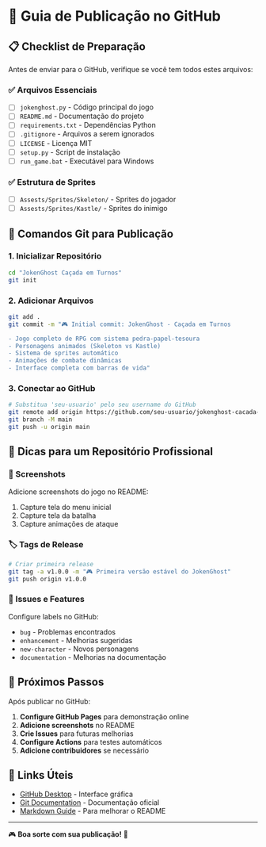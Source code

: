 # 🚀 Guia de Publicação no GitHub

## 📋 Checklist de Preparação

Antes de enviar para o GitHub, verifique se você tem todos estes arquivos:

### ✅ Arquivos Essenciais
- [ ] `jokenghost.py` - Código principal do jogo
- [ ] `README.md` - Documentação do projeto
- [ ] `requirements.txt` - Dependências Python
- [ ] `.gitignore` - Arquivos a serem ignorados
- [ ] `LICENSE` - Licença MIT
- [ ] `setup.py` - Script de instalação
- [ ] `run_game.bat` - Executável para Windows

### ✅ Estrutura de Sprites
- [ ] `Assests/Sprites/Skeleton/` - Sprites do jogador
- [ ] `Assests/Sprites/Kastle/` - Sprites do inimigo

## 🔧 Comandos Git para Publicação

### 1. Inicializar Repositório
```bash
cd "JokenGhost Caçada em Turnos"
git init
```

### 2. Adicionar Arquivos
```bash
git add .
git commit -m "🎮 Initial commit: JokenGhost - Caçada em Turnos

- Jogo completo de RPG com sistema pedra-papel-tesoura
- Personagens animados (Skeleton vs Kastle)
- Sistema de sprites automático
- Animações de combate dinâmicas
- Interface completa com barras de vida"
```

### 3. Conectar ao GitHub
```bash
# Substitua 'seu-usuario' pelo seu username do GitHub
git remote add origin https://github.com/seu-usuario/jokenghost-cacada-em-turnos.git
git branch -M main
git push -u origin main
```

## 🌟 Dicas para um Repositório Profissional

### 📸 Screenshots
Adicione screenshots do jogo no README:
1. Capture tela do menu inicial
2. Capture tela da batalha
3. Capture animações de ataque

### 🏷️ Tags de Release
```bash
# Criar primeira release
git tag -a v1.0.0 -m "🎮 Primeira versão estável do JokenGhost"
git push origin v1.0.0
```

### 📝 Issues e Features
Configure labels no GitHub:
- `bug` - Problemas encontrados
- `enhancement` - Melhorias sugeridas
- `new-character` - Novos personagens
- `documentation` - Melhorias na documentação

## 🎯 Próximos Passos

Após publicar no GitHub:

1. **Configure GitHub Pages** para demonstração online
2. **Adicione screenshots** no README
3. **Crie Issues** para futuras melhorias
4. **Configure Actions** para testes automáticos
5. **Adicione contribuidores** se necessário

## 🔗 Links Úteis

- [GitHub Desktop](https://desktop.github.com/) - Interface gráfica
- [Git Documentation](https://git-scm.com/doc) - Documentação oficial
- [Markdown Guide](https://www.markdownguide.org/) - Para melhorar o README

---

🎮 **Boa sorte com sua publicação!** 👻
